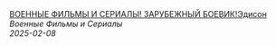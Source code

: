 <!--2025-02-08 13:00:36-->
<div class="yb">
  <a class="nodecor" href="/index.html?filmy/voennye_filmy_i_serialy_zarubejnyj_boevik_edison">
    <img class="preview" data-videoid="Uw5gZj0Ps4k" src="https://i2.ytimg.com/vi/Uw5gZj0Ps4k/hqdefault.jpg" align="middle" alt="">
  </a>
  <div class="inlbl text">
    <a class="nodecor" href="/index.html?filmy/voennye_filmy_i_serialy_zarubejnyj_boevik_edison">ВОЕННЫЕ ФИЛЬМЫ И СЕРИАЛЫ! ЗАРУБЕЖНЫЙ БОЕВИК!Эдисон</a><br>
    <i class="smaller2">Военные Фильмы и Сериалы</i><br>
    <i class="smaller3">2025-02-08</i>
  </div>
</div>

